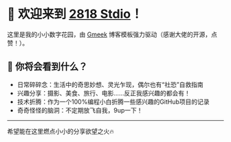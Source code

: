 # 👀 欢迎来到 [2818 Stdio](https://erma2818.github.io/2818Studio)！  
这里是我的小小数字花园，由 [Gmeek](https://github.com/Meekdai/Gmeek) 博客模板强力驱动（感谢大佬的开源，点赞！）。

## 🌈 你将会看到什么？  
- 日常碎碎念：生活中的奇思妙想、灵光乍现，偶尔也有“社恐”自救指南
- 兴趣分享：摄影、美食、旅行、电影……反正我感兴趣的都会有！
- 技术折腾：作为一个100%编程小白折腾一些感兴趣的GitHub项目的记录
- 奇奇怪怪的脑洞：不定期放飞自我，9up一下！

---

希望能在这里燃点小小的分享欲望之火🔥
